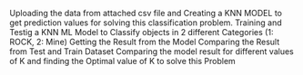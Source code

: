 Uploading the data from attached csv file and Creating a KNN MODEL to get prediction values for solving this classification problem. 
Training and Testig a KNN ML Model to Classify objects in 2 different Categories (1: ROCK, 2: Mine) 
Getting the  Result from the Model Comparing the Result from Test and Train Dataset
Comparing the model result for different values of K and finding the Optimal value of K to solve this Problem
